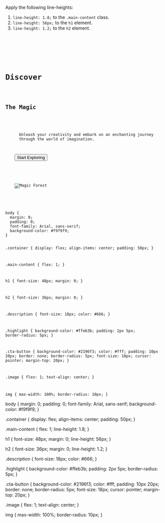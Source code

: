 Apply the following line-heights:

1. `line-height: 1.8;` to the `.main-content` class.
2. `line-height: 56px;` to the `h1` element.
2. `line-height: 1.2;` to the `h2` element.

<codeblock language="css" type="exercise" testMode="fixedInput">
<code>
<panel language="html">
<div class="container">
  <div class="main-content">
    <h1>Discover</h1>
    <h2>The Magic</h2>
    <p class="description">
      Unleash your creativity and embark on an enchanting journey
      through the <span class="highlight">world of imagination.</span>
    </p>
    <button class="cta-button">Start Exploring</button>
  </div>

  <div class="image">
    <img src="https://ik.imagekit.io/d9mvewbju/Course/BigbinaryAcademy/pexels-aditya-agarwal-1420505_ncHvNudAaw.jpg" alt="Magic Forest">
  </div>
</div>
</panel>
<panel language="css">
body {
  margin: 0;
  padding: 0;
  font-family: Arial, sans-serif;
  background-color: #f9f9f9;
}

.container {
  display: flex;
  align-items: center;
  padding: 50px;
}

.main-content {
  flex: 1;
}

h1 {
  font-size: 48px;
  margin: 0;
}

h2 {
  font-size: 36px;
  margin: 0;
}

.description {
  font-size: 18px;
  color: #666;
}

.highlight {
  background-color: #ffeb3b;
  padding: 2px 5px;
  border-radius: 5px;
}

.cta-button {
  background-color: #2196f3;
  color: #fff;
  padding: 10px 20px;
  border: none;
  border-radius: 5px;
  font-size: 18px;
  cursor: pointer;
  margin-top: 20px;
}

.image {
  flex: 1;
  text-align: center;
}

img {
  max-width: 100%;
  border-radius: 10px;
}
</panel>
</code>

<solution>
body {
  margin: 0;
  padding: 0;
  font-family: Arial, sans-serif;
  background-color: #f9f9f9;
}

.container {
  display: flex;
  align-items: center;
  padding: 50px;
}

.main-content {
  flex: 1;
  line-height: 1.8;
}

h1 {
  font-size: 48px;
  margin: 0;
  line-height: 56px;
}

h2 {
  font-size: 36px;
  margin: 0;
  line-height: 1.2;
}

.description {
  font-size: 18px;
  color: #666;
}

.highlight {
  background-color: #ffeb3b;
  padding: 2px 5px;
  border-radius: 5px;
}

.cta-button {
  background-color: #2196f3;
  color: #fff;
  padding: 10px 20px;
  border: none;
  border-radius: 5px;
  font-size: 18px;
  cursor: pointer;
  margin-top: 20px;
}

.image {
  flex: 1;
  text-align: center;
}

img {
  max-width: 100%;
  border-radius: 10px;
}
</solution>
</codeblock>
